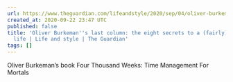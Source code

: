 ```yaml
---
url: https://www.theguardian.com/lifeandstyle/2020/sep/04/oliver-burkemans-last-column-the-eight-secrets-to-a-fairly-fulfilled-life
created_at: 2020-09-22 23:47 UTC
published: false
title: 'Oliver Burkeman''s last column: the eight secrets to a (fairly) fulfilled
  life | Life and style | The Guardian'
tags: []
---
```


Oliver Burkeman’s book Four Thousand Weeks: Time Management For Mortals
